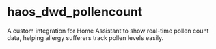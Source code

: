 # haos_dwd_pollencount
A custom integration for Home Assistant to show real-time pollen count data, helping allergy sufferers track pollen levels easily.
